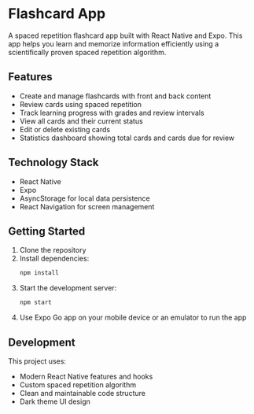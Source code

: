 # Flashcard App

A spaced repetition flashcard app built with React Native and Expo. This app helps you learn and memorize information efficiently using a scientifically proven spaced repetition algorithm.

## Features

- Create and manage flashcards with front and back content
- Review cards using spaced repetition
- Track learning progress with grades and review intervals
- View all cards and their current status
- Edit or delete existing cards
- Statistics dashboard showing total cards and cards due for review

## Technology Stack

- React Native
- Expo
- AsyncStorage for local data persistence
- React Navigation for screen management

## Getting Started

1. Clone the repository
2. Install dependencies:
   ```bash
   npm install
   ```
3. Start the development server:
   ```bash
   npm start
   ```
4. Use Expo Go app on your mobile device or an emulator to run the app

## Development

This project uses:
- Modern React Native features and hooks
- Custom spaced repetition algorithm
- Clean and maintainable code structure
- Dark theme UI design 
